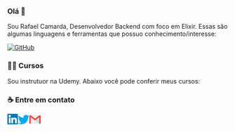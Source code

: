 ### Olá 👋

Sou Rafael Camarda, Desenvolvedor Backend com foco em Elixir. Essas são algumas linguagens e ferramentas que possuo conhecimento/interesse:


[![GitHub](https://img.shields.io/badge/-GitHub-181717?style=flat&logo=github&link=https://github.com/hritik5102)](https://github.com/rafaelcamarda)

### 👨‍💻 Cursos

Sou instrutuor na Udemy. Abaixo você pode conferir meus cursos:

### ☕ Entre em contato
  <a href="https://in.linkedin.com/in/rafaelcamarda" target="_blank">
    <img align="left" alt="Rafael | Linkedin" width="24px" src="https://github.com/hargun79/hargun79/blob/master/Assets/Linkedin.svg" />
  </a>
  <a href="https://twitter.com/rafacamarda" target="_blank">
    <img align="left" alt="Rafael | Twitter" width="26px" src="https://github.com/hargun79/hargun79/blob/master/Assets/Twitter.svg" />
  </a>
  <a href="mailto:rf.camarda@gmail.com">
    <img align="left" alt="Rafael | Gmail" width="26px" src="https://github.com/hargun79/hargun79/blob/master/Assets/Gmail.svg" />
  </a>
